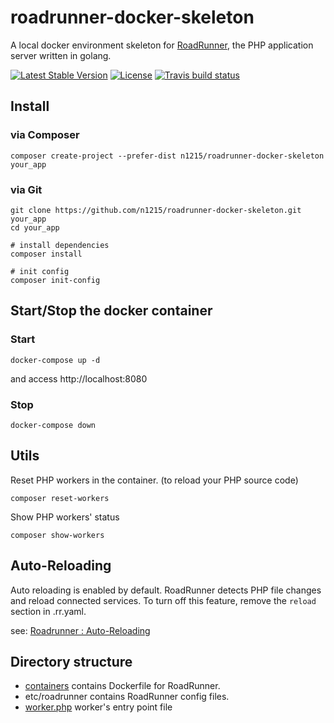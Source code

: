 # roadrunner-docker-skeleton
A local docker environment skeleton for [RoadRunner](https://github.com/spiral/roadrunner), the PHP application server written in golang.

[![Latest Stable Version](https://poser.pugx.org/n1215/roadrunner-docker-skeleton/v/stable)](https://packagist.org/packages/n1215/roadrunner-docker-skeleton)
[![License](https://poser.pugx.org/n1215/roadrunner-docker-skeleton/license)](https://packagist.org/packages/n1215/roadrunner-docker-skeleton)
[![Travis build status](https://travis-ci.org/n1215/roadrunner-docker-skeleton.svg?branch=master)](https://travis-ci.org/n1215/roadrunner-docker-skeleton)

## Install

### via Composer
```
composer create-project --prefer-dist n1215/roadrunner-docker-skeleton your_app
```

### via Git
```
git clone https://github.com/n1215/roadrunner-docker-skeleton.git your_app
cd your_app

# install dependencies
composer install

# init config
composer init-config
```

## Start/Stop the docker container

### Start

```
docker-compose up -d
```

and access http://localhost:8080

### Stop

```
docker-compose down
```

## Utils

Reset PHP workers in the container. (to reload your PHP source code)

```
composer reset-workers
```

Show PHP workers' status

```
composer show-workers
```

## Auto-Reloading
Auto reloading is enabled by default. RoadRunner detects PHP file changes and reload connected services.
To turn off this feature, remove the `reload` section in .rr.yaml.

see: [Roadrunner : Auto-Reloading](https://roadrunner.dev/docs/beep-beep-reload)

## Directory structure
- [containers](containers) contains Dockerfile for RoadRunner.
- etc/roadrunner contains RoadRunner config files.
- [worker.php](worker.php) worker's entry point file
